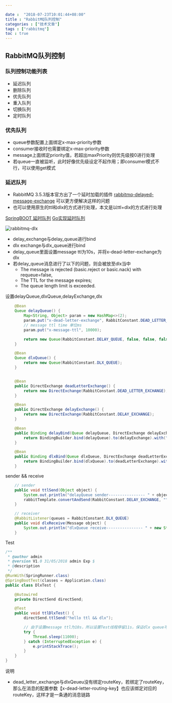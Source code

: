 ```yaml
---

date :  "2018-07-23T10:01:44+08:00" 
title : "RabbitMQ队列控制" 
categories : ["技术文章"] 
tags : ["rabbitmq"] 
toc : true
---
```



## RabbitMQ队列控制

### 队列控制功能列表

- 延迟队列
- 删除队列
- 优先队列
- 重入队列
- 切换队列
- 定时队列

### 优先队列

- queue参数配置上面绑定x-max-priority参数
- consumer接收时也需要绑定x-max-priority参数
- message上面绑定priority值，若超出maxPriority则优先级按0进行处理
- 若queue一直被监听，此时好像优先级设定不起作用；即consumer模式不行，可以使用get模式

### 延迟队列 ###

- RabbitMQ 3.5.3版本官方出了一个延时加载的插件 [rabbitmq-delayed-message-exchange](https://github.com/rabbitmq/rabbitmq-delayed-message-exchange) 可以更方便解决这样的问题
- 也可以使用原生的ttl和dlx的方式进行处理，本文是以ttl+dlx的方式进行处理



[SpringBOOT 延时队列](https://juejin.im/post/5a12ffd451882578da0d7b3a)
[Go实现延时队列](https://studygolang.com/articles/12939)



![rabbitmq-dlx](http://oxmycii3v.bkt.clouddn.com/img/rabbitmq/rabbitmq-dlx.png)



- delay_exchange与delay_queue进行bind
- dlx exchange与dlx_queue进行bind
- delay_queue里面设置message ttl为10s，并将x-dead-letter-exchange为dlx
- 若delay_queue消息进行了以下的问题，则会被放至dlx当中
  - The message is rejected (basic.reject or basic.nack) with requeue=false,
  - The TTL for the message expires; 
  - The queue length limit is exceeded.



设置delayQueue,dlxQueue,delayExchange,dlx

``` java
  	@Bean
    Queue delayQueue() {
        Map<String, Object> param = new HashMap<>(2);
        param.put("x-dead-letter-exchange", RabbitConstant.DEAD_LETTER_EXCHANGE);
        // message ttl time 单位ms
        param.put("x-message-ttl", 10000);

        return new Queue(RabbitConstant.DELAY_QUEUE, false, false, false, param);
    }

    @Bean
    Queue dlxQueue() {
        return new Queue(RabbitConstant.DLX_QUEUE);
    }


    @Bean
    public DirectExchange deadLetterExchange() {
        return new DirectExchange(RabbitConstant.DEAD_LETTER_EXCHANGE);
    }

    @Bean
    public DirectExchange delayExchange() {
        return new DirectExchange(RabbitConstant.DELAY_EXCHANGE);
    }

    @Bean
    public Binding delayBind(Queue delayQueue, DirectExchange delayExchange) {
        return BindingBuilder.bind(delayQueue).to(delayExchange).with("");
    }

    @Bean
    public Binding dlxBind(Queue dlxQueue, DirectExchange deadLetterExchange) {
        return BindingBuilder.bind(dlxQueue).to(deadLetterExchange).with("");
    }
```

sender && receive

```java
	// sender
	public void ttlSend(Object object) {
        System.out.println("delayQueue sender---------------- " + object);
        rabbitTemplate.convertAndSend(RabbitConstant.DELAY_EXCHANGE, "", object);
    }

	// receiver
    @RabbitListener(queues = RabbitConstant.DLX_QUEUE)
    public void dlxReceive(Message object) {
        System.out.println("dlxQueue receive---------------- " + new String(object.getBody()));
    }
```

Test

```java
/**
 * @author admin
 * @version V1.0 31/05/2018 admin Exp $
 * @description
 */
@RunWith(SpringRunner.class)
@SpringBootTest(classes = Application.class)
public class DlxTest {

    @Autowired
    private DirectSend directSend;

    @Test
    public void ttlDlxTest() {
        directSend.ttlSend("hello ttl && dlx");

        // 由于设置message ttl为10s，所以设置Test线程停留11s，保证dlx queue可以收到消息
        try {
            Thread.sleep(11000);
        } catch (InterruptedException e) {
            e.printStackTrace();
        }
    }
}
```

说明

- dead_letter_exchange与dlxQeueu没有绑定routeKey，若绑定了routeKey，那么在消息的配置参数【x-dead-letter-routing-key】也应该绑定对应的routeKey，这样才是一条通的消息链路
